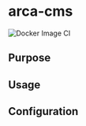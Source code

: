 # arca-cms
![Docker Image CI](https://github.com/Arcanexus/arca-cms/workflows/Docker%20Image%20CI/badge.svg?branch=master)
## Purpose

## Usage

## Configuration
